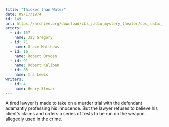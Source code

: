 ```yaml
---
title: "Thicker than Water"
date: 09/17/1974
id: 149
url: https://archive.org/download/cbs_radio_mystery_theater/cbs_radio_mystery_theater-0101-0150.zip/cbs_radio_mystery_theater-0101-0150%2Fcbsrmt_0149_thicker_than_water.mp3
actors:  
  - id: 157
    name: Jay Gregory  
  - id: 71
    name: Grace Matthews  
  - id: 16
    name: Robert Dryden  
  - id: 91
    name: Robert Kaliban  
  - id: 85
    name: Ira Lewis
writers:  
  - id: 4
    name: Henry Slesar
---
```

A tired lawyer is made to take on a murder trial with the defendant adamantly professing his innocence. But the lawyer refuses to believe his client's claims and orders a series of tests to be run on the weapon allegedly used in the crime.